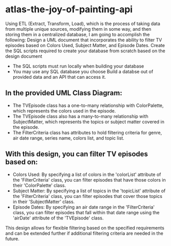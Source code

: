 # atlas-the-joy-of-painting-api
Using ETL (Extract, Transform, Load), which is the process of taking data from multiple unique sources, modifying them in some way, and then storing them in a centralized database, I am going to accomplish the following:
Design a UML document that incorporates the ability to filter TV episodes based on Colors Used, Subject Matter, and Episode Dates.
Create the SQL scripts required to create your database from scratch based on the design document
* The SQL scripts must run locally when building your database
* You may use any SQL database you choose
Build a databse out of provided data and an API that can access it.

## In the provided UML Class Diagram:

* The TVEpisode class has a one-to-many relationship with ColorPalette, which represents the colors used in the episode.
* The TVEpisode class also has a many-to-many relationship with SubjectMatter, which represents the topics or subject matter covered in the episode.
* The FilterCriteria class has attributes to hold filtering criteria for genre, air date range, series name, colors list, and topic list.

## With this design, you can filter TV episodes based on:

* Colors Used: By specifying a list of colors in the 'colorList' attribute of the 'FilterCriteria' class, you can filter episodes that have those colors in their 'ColorPalette' class.
* Subject Matter: By specifying a list of topics in the 'topicList' attribute of the 'FilterCriteria' class, you can filter episodes that cover those topics in their 'SubjectMatter' class.
* Episode Dates: By specifying an air date range in the 'FilterCriteria' class, you can filter episodes that fall within that date range using the 'airDate' attribute of the 'TVEpisode' class.

This design allows for flexible filtering based on the specified requirements and can be extended further if additional filtering criteria are needed in the future.